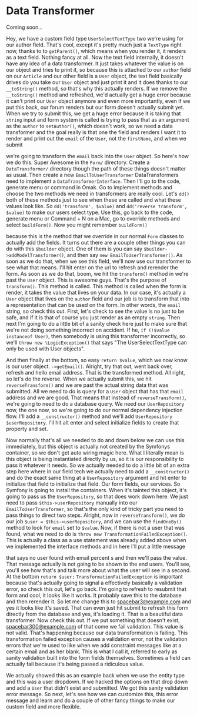 # Data Transformer

Coming soon...

Hey, we have a custom field type `UserSelectTextType` two we're using for our
author field. That's cool, except it's pretty much just a `TextType` right now, thanks
to to `getParent()`, which means when you render it, it renders as a text field. Nothing
fancy at all. Now the text field internally, it doesn't have any idea of a data
transformer. It just takes whatever the value is on our object and tries to print it,
so because this is attached to our `author` field on our `Article` and our other field is
a `User` object, the text field basically drives do you take our `User` object and just
print it and it does thanks to our `__toString()` method, so that's why this actually
renders. If we remove the `__toString()` method and refreshed, we'd actually get a huge
error because it can't print our `User` object anymore and even more importantly, even
if we put this back, our forum renders but our form doesn't actually submit yet. When
we try to submit this, we get a huge error because it is taking that `string` input and
form system is called is trying to pass that as an argument as the `author` to `setAuthor()`, 
which doesn't work, so we need a data transformer and the goal really is that
one the field and renders I want it to render and print out the `email` of the `User`,
not the `firstName`, and when we submit

we're going to transform the `email` back into the `User` object. So here's how we do
this. Super Awesome in the `Form/` directory. Create a `DataTransformer/` directory though
the path of these things doesn't matter as usual. Then create a new `EmailToUserTransformer` 
DataTransformers need to implement a `DataTransformerInterface`. Then
I'll go to the code, generate menu or command in Omak. Go to implement methods and
choose the two methods we need in transformers are really cool. Let's `dd()` both of
these methods just to see when these are called and what these values look like. So
`dd('transform', $value)` and `dd('reverse transform', $value)` to make our users select type. 
Use this, go back to the code, generate menu or Command + N on a Mac, go to override
methods and select `buildForm()`. Now you might remember `buildForm()`

because this is the method that we override in our normal `Form` classes to actually
add the fields. It turns out there are a couple other things you can do with this
`$builder` object. One of them is you can say `$builder->addModelTransformer()`, and
then say `new EmailToUserTransformer()`. As soon as we do that, when we see this
field, we'll now use our transformer to see what that means. I'll hit enter on the
url to refresh and rerender the form. As soon as we do that, boom, we hit the
`transform()` method in we're past the `User` object. This is awesome guys. That's the
purpose of `transform()`. This method is called. This method is called when the form is
render, it takes the value that lives on your data. In our case, it's actually a `User`
object that lives on the `author` field and our job is to transform that into a
representation that can be used on the form. In other words, the `email` string, so
check this out. First, let's check to see the value is no just to be safe, and if it
is that of course you just render as an empty `string`. Then next I'm going to do a
little bit of a sanity check here just to make sure that we're not doing something
incorrect on accident. If he, `if (!$value instanceof User)`, then
somebody is using this transformer incorrectly, so we'll `throw new \LogicException()`
that says "The UserSelectTextType can only be used with User objects".

And then finally at the bottom, so easy `return $value`, which we now know is our user
object. `->getEmail()`. Alright, try that out, went back over, refresh and hello
email address. That is the transformed method. All right, so let's do the reverse.
When we actually submit this, we hit `reverseTransform()` and we are past the actual
string data that was submitted. All we need to do is query for a `User` object that has
that `email` address and we are good. That means that instead of `reverseTransform()`,
we're going to need to do a database query. We need our `UserRepository` now, the one
now, so we're going to do our normal dependency injection flow. I'll add a
`__constructor()` method and we'll add `UserRepository $userRepository`. I'll hit alt enter
and select initialize fields to create that property and set.

Now normally that's all we needed to do and down below we can use this immediately,
but this object is actually not created by the Symfonys container, so we don't get
auto wiring magic here. What I literally mean is this object is being instantiated
directly by us, so it is our responsibility to pass it whatever it needs. So we
actually needed to do a little bit of an extra step here where in our field tech we
actually need to add a `__constructor()` and do the exact same thing at a `UserRepository`
argument and hit enter to initialize that field to initialize that field. Our form
fields, our services. So Symfony is going to install the containers. When it's
tainted this object, it's going to pass us the `UserRepository`, so that does work
down here. We just need to pass `$this->userRepository` manually into our `EmailToUserTransformer`,
so that's the only kind of tricky part you need to pass things to direct
two steps. Alright, now in `reverseTransform()`, we do our job `$user = $this->userRepository`, 
and we can use the `findOneBy()` method to look for `email` set to `$value`.
Now, if there is not a user that was found, what we need to do is 
`throw new TransformationFailedException()`. This is actually a class as a use
statement was already added above when we implemented the interface methods and in
here I'll put a little message

that says no user found with email percent s and then we'll pass the value. That
message actually is not going to be shown to the end users. You'll see, you'll see
how that's and talk more about what the user will see in a second. At the bottom
`return $user;` `TransformationFailedException` is important because that's
actually going to signal a effectively basically a validation error, so check this
out, let's go back. I'm going to refresh to resubmit that form and cool, it looks
like it works. It probably save this to the database and then rerender it. So let me
change this to spacebar3@example.com and yes it looks like it's saved.
That can even just hit submit to refresh this form directly from the database and
yes, it's loading it. That is a beautiful data transformer. Now check this out. If we
put something that doesn't exist, spacebar300@example.com of that come we fail
validation. This value is not valid. That's happening because our data transformation
is failing. This transformation failed exception causes a validation error, not the
validation errors that we're used to like when we add constraint messages like at a
certain email and as her blank. This is what I call it, referred to early as sanity
validation built into the form fields themselves. Sometimes a field can actually fail
because it's being passed a ridiculous value.

We actually showed this as an example back when we use the entity type and this was a
user dropdown. If we hacked the options on that drop down and add a `User` that didn't
exist and submitted. We got this sanity validation error message. So next, let's see
how we can customize this, this error message and learn and do a couple of other
fancy things to make our custom field and more flexible.